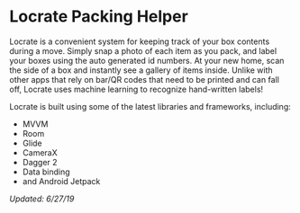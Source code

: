 # Locrate Packing Helper

Locrate is a convenient system for keeping track of your box contents during a move. Simply snap a photo of each item as you pack, and label your boxes using the auto generated id numbers. At your new home, scan the side of a box and instantly see a gallery of items inside. Unlike with other apps that rely on bar/QR codes that need to be printed and can fall off, Locrate uses machine learning to recognize hand-written labels! 

Locrate is built using some of the latest libraries and frameworks, including:

- MVVM
- Room
- Glide
- CameraX
- Dagger 2
- Data binding
- and Android Jetpack

*Updated: 6/27/19*
